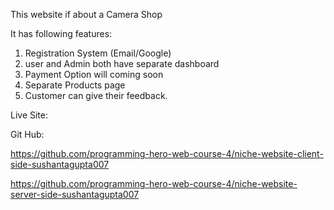 This website if about a Camera Shop

It has following features:

1. Registration System (Email/Google)
2. user and Admin both have separate dashboard
3. Payment Option will coming soon
4. Separate Products page
5. Customer can give their feedback. 

Live Site: 


Git Hub:

https://github.com/programming-hero-web-course-4/niche-website-client-side-sushantagupta007

https://github.com/programming-hero-web-course-4/niche-website-server-side-sushantagupta007